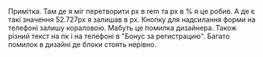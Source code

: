 Примітка. 
Там де я міг перетворити px в rem та px в % я це робив. А де є такі значення 52.727px я залишав в px.
Кнопку для надсилання форми на телефоні залишу кораловою. Мабуть це помилка дизайнера.
Також різний текст на пк і на телефоні в "Бонус за регистрацию".
Багато помилок в дизайні де блоки стоять нерівно.